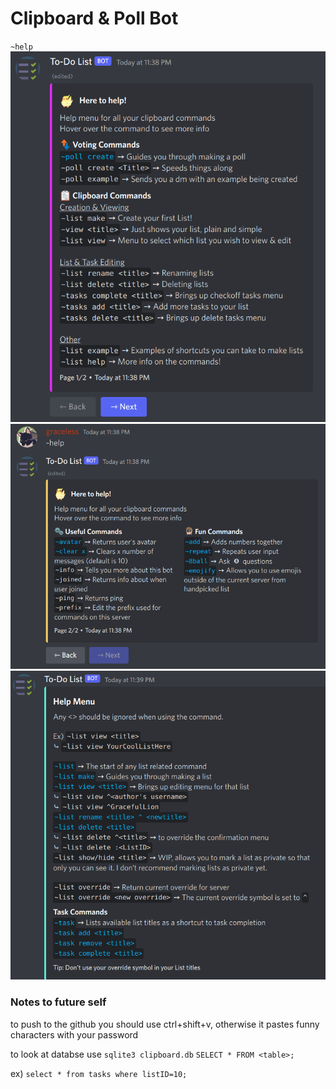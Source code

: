 # Clipboard & Poll Bot

`~help`
![help image](./resources/help_1.png)
![help image2](./resources/help_2.png)
![help image3](./resources/help_for_lists.png)

### Notes to future self
to push to the github you should use ctrl+shift+v, otherwise it pastes funny characters with your password

to look at databse use 
`sqlite3 clipboard.db`
`SELECT * FROM <table>;`

ex) `select * from tasks where listID=10;`